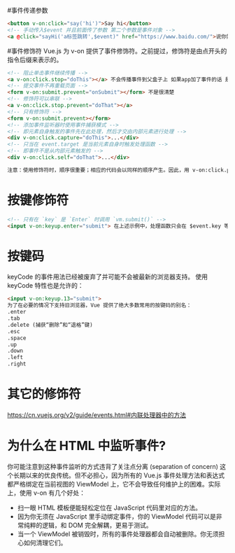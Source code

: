 #事件传递参数
```html
<button v-on:click="say('hi')">Say hi</button>
<!-- 手动传入$event 并且前面传了参数 第二个参数是事件对象 -->
<a @click="sayHi('a标签跳转',$event)" href="https://www.baidu.com/">说你好</a>
```

#事件修饰符
Vue.js 为 v-on 提供了事件修饰符。之前提过，修饰符是由点开头的指令后缀来表示的。
```html
<!-- 阻止单击事件继续传播 -->
<a v-on:click.stop="doThis"></a> 不会传播事件到父盒子上 如果app加了事件的话 是不会触发
<!-- 提交事件不再重载页面 -->
<form v-on:submit.prevent="onSubmit"></form> 不是很清楚
<!-- 修饰符可以串联 -->
<a v-on:click.stop.prevent="doThat"></a>
<!-- 只有修饰符 -->
<form v-on:submit.prevent></form>
<!-- 添加事件监听器时使用事件捕获模式 -->
<!-- 即元素自身触发的事件先在此处理，然后才交由内部元素进行处理 -->
<div v-on:click.capture="doThis">...</div>
<!-- 只当在 event.target 是当前元素自身时触发处理函数 -->
<!-- 即事件不是从内部元素触发的 -->
<div v-on:click.self="doThat">...</div>

注意：使用修饰符时，顺序很重要；相应的代码会以同样的顺序产生。因此，用 v-on:click.prevent.self 会阻止所有的点击，而 v-on:click.self.prevent 只会阻止对元素自身的点击。
```

# 按键修饰符
```html
<!-- 只有在 `key` 是 `Enter` 时调用 `vm.submit()` -->
<input v-on:keyup.enter="submit"> 在上述示例中，处理函数只会在 $event.key 等于 PageDown 时被调用。
```

# 按键码
keyCode 的事件用法已经被废弃了并可能不会被最新的浏览器支持。
使用 keyCode 特性也是允许的：
```html
<input v-on:keyup.13="submit">
为了在必要的情况下支持旧浏览器，Vue 提供了绝大多数常用的按键码的别名：
.enter
.tab
.delete (捕获“删除”和“退格”键)
.esc
.space
.up
.down
.left
.right
```

# 其它的修饰符
https://cn.vuejs.org/v2/guide/events.html#内联处理器中的方法

# 为什么在 HTML 中监听事件?
你可能注意到这种事件监听的方式违背了关注点分离 (separation of concern) 这个长期以来的优良传统。但不必担心，因为所有的 Vue.js 事件处理方法和表达式都严格绑定在当前视图的 ViewModel 上，它不会导致任何维护上的困难。实际上，使用 v-on 有几个好处：
* 扫一眼 HTML 模板便能轻松定位在 JavaScript 代码里对应的方法。
* 因为你无须在 JavaScript 里手动绑定事件，你的 ViewModel 代码可以是非常纯粹的逻辑，和 DOM 完全解耦，更易于测试。
* 当一个 ViewModel 被销毁时，所有的事件处理器都会自动被删除。你无须担心如何清理它们。